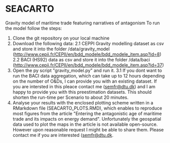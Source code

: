 # SEACARTO
Gravity model of maritime trade featuring narratives of antagonism
To run the model follow the steps:
1. Clone the git repository on your local machine
2. Download the following data:
  2.1 CEPPI Gravity modelling dataset as csv and store it into the folder /data/gravity_model (http://www.cepii.fr/CEPII/en/bdd_modele/bdd_modele_item.asp?id=8)
  2.2 BACI (HS92) data as csv and store it into the folder /data/baci (http://www.cepii.fr/CEPII/en/bdd_modele/bdd_modele_item.asp?id=37)
3. Open the py script "gravity_model.py" and run it.
  3.1 If you dont want to run the BACI data aggregation, which can take up to 12 hours depending on the number of O&Ds, I can provide you with an existing dataset. If    you are intersted in this pleace contact me (semfr@dtu.dk) and I am happy to provide you with this preestimation datasets. This should shorten the run-time per Scenario to about 20 minutes.
4. Analyse your results with the enclosed plotting scheme written in a RMarkdown file (SEACARTO_PLOTS.RMD), which enables to reproduce most figures from the article "Entering the antagonistic age of maritime trade and its impacts on energy demand". Unfortunately the geospatial data used to plot the maps in the article is not available open-source. However upon reasonable request I might be able to share them. Please contact me if you are interested (semfr@dtu.dk.
